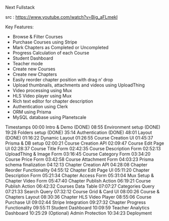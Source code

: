 Next Fullstack

src : https://www.youtube.com/watch?v=Big_aFLmekI

Key Features:

- Browse & Filter Courses
- Purchase Courses using Stripe
- Mark Chapters as Completed or Uncompleted
- Progress Calculation of each Course
- Student Dashboard
- Teacher mode
- Create new Courses
- Create new Chapters
- Easily reorder chapter position with drag n’ drop
- Upload thumbnails, attachments and videos using UploadThing
- Video processing using Mux
- HLS Video player using Mux
- Rich text editor for chapter description
- Authentication using Clerk
- ORM using Prisma
- MySQL database using Planetscale

Timestamps
00:00 Intro & Demo (DONE)
08:55 Environment setup (DONE)
19:28 Folders setup (DONE)
35:14 Authentication (DONE)
48:01 Layout (DONE)
01:16:22 Dynamic Layout
01:26:55 Course Creation UI
01:45:37 Prisma & DB setup
02:00:21 Course Creation API
02:09:47 Course Edit Page UI
02:28:37 Course Title Form
02:42:35 Course Description Form
02:52:13 UploadThing & Image Form
03:16:45 Course Category Form
03:34:20 Course Price Form
03:42:58 Course Attachment Form
04:03:23 Prisma schema finalization
04:12:13 Chapter Creation API
04:28:08 Chapter Reorder Functionality
04:55:12 Chapter Edit Page UI
05:11:20 Chapter Description Form
05:21:34 Chapter Access Form
05:31:04 Mux Setup & Chapter Video Form
05:47:40 Chapter Publish Action
06:19:21 Course Publish Action
06:42:32 Courses Data Table
07:07:27 Categories Query
07:21:33 Search Query
07:32:12 Course Grid &  Card UI
08:00:26 Course & Chapters Layout
08:30:36 Chapter HLS Video Player
08:55:06 Course Purchase UI
09:02:44 Stripe Integration
09:27:32 Chapter Progress Functionality
09:55:11 Student Dashboard
10:09:59 Teacher Analytics Dashboard
10:25:29 (Optional) Admin Protection
10:34:23 Deployment

